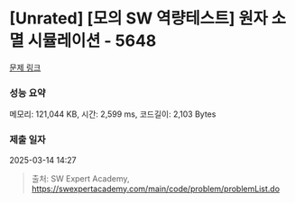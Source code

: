 # [Unrated] [모의 SW 역량테스트] 원자 소멸 시뮬레이션 - 5648 

[문제 링크](https://swexpertacademy.com/main/code/problem/problemDetail.do?contestProbId=AWXRFInKex8DFAUo) 

### 성능 요약

메모리: 121,044 KB, 시간: 2,599 ms, 코드길이: 2,103 Bytes

### 제출 일자

2025-03-14 14:27



> 출처: SW Expert Academy, https://swexpertacademy.com/main/code/problem/problemList.do